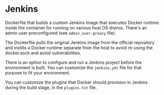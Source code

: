 # Jenkins
Dockerfile that builds a custom Jenkins image that executes Docker runtime inside the container for running on various host OS distros. There's an admin user preconfigured (see `admin_user.groovy` file).

The Dockerfile pulls the original Jenkins image from the official repository and instills a Docker runtime separate from the host to avoid
re-using the docker.sock and avoid vulnerabilities.

There is an option to configure and run a Jenkins project before the environment is built. You can customize the ``jenkins.yml`` file for that purpose to fit your environment. 

You can customize the plugins that Docker should provision in Jenkins during the build stage, in the ``plugins.txt`` file.


